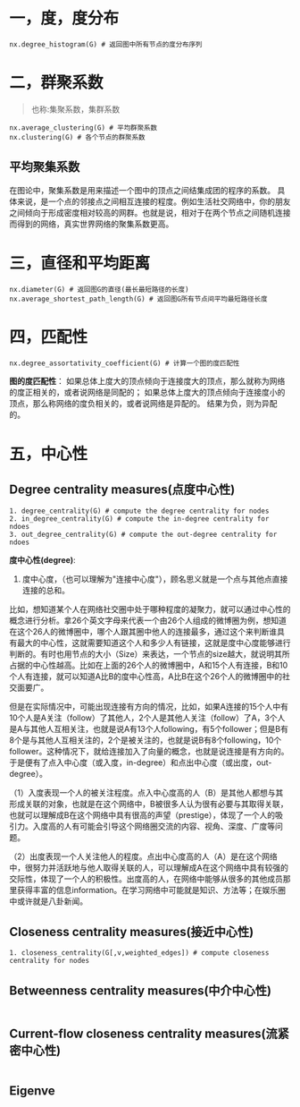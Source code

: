 # 一，度，度分布
```
nx.degree_histogram(G) # 返回图中所有节点的度分布序列
```

# 二，群聚系数
> 也称:集聚系数，集群系数
```
nx.average_clustering(G) # 平均群聚系数
nx.clustering(G) # 各个节点的群聚系数
```

## 平均聚集系数
在图论中，聚集系数是用来描述一个图中的顶点之间结集成团的程序的系数。
具体来说，是一个点的邻接点之间相互连接的程度。例如生活社交网络中，你的朋友之间倾向于形成密度相对较高的网群。也就是说，相对于在两个节点之间随机连接而得到的网络，真实世界网络的聚集系数更高。

# 三，直径和平均距离
```
nx.diameter(G) # 返回图G的直径(最长最短路径的长度)
nx.average_shortest_path_length(G) # 返回图G所有节点间平均最短路径长度
```

# 四，匹配性
```
nx.degree_assortativity_coefficient(G) # 计算一个图的度匹配性
```
**图的度匹配性**：
如果总体上度大的顶点倾向于连接度大的顶点，那么就称为网络的度正相关的，或者说网络是同配的；
如果总体上度大的顶点倾向于连接度小的顶点，那么称网络的度负相关的，或者说网络是异配的。
结果为负，则为异配的。

# 五，中心性
## Degree centrality measures(点度中心性)
```
1. degree_centrality(G) # compute the degree centrality for nodes
2. in_degree_centrality(G) # compute the in-degree centrality for ndoes
3. out_degree_centrality(G) # compute the out-degree centrality for ndoes
```
**度中心性(degree)**:
1. 度中心度，（也可以理解为"连接中心度"），顾名思义就是一个点与其他点直接连接的总和。

比如，想知道某个人在网络社交圈中处于哪种程度的凝聚力，就可以通过中心性的概念进行分析。拿26个英文字母来代表一个由26个人组成的微博圈为例，想知道在这个26人的微博圈中，哪个人跟其圈中他人的连接最多，通过这个来判断谁具有最大的中心性，这就需要知道这个人和多少人有链接，这就是度中心度能够进行判断的。有时也用节点的大小（Size）来表达，一个节点的size越大，就说明其所占据的中心性越高。比如在上面的26个人的微博圈中，A和15个人有连接，B和10个人有连接，就可以知道A比B的度中心性高，A比B在这个26个人的微博圈中的社交面要广。

但是在实际情况中，可能出现连接有方向的情况，比如，如果A连接的15个人中有10个人是A关注（follow）了其他人，2个人是其他人关注（follow）了A，3个人是A与其他人互相关注，也就是说A有13个人following，有5个follower；但是B有8个是与其他人互相关注的，2个是被关注的，也就是说B有8个following，10个follower。这种情况下，就给连接加入了向量的概念，也就是说连接是有方向的。于是便有了点入中心度（或入度，in-degree）和点出中心度（或出度，out-degree）。

（1）入度表现一个人的被关注程度。点入中心度高的人（B）是其他人都想与其形成关联的对象，也就是在这个网络中，B被很多人认为很有必要与其取得关联，也就可以理解成B在这个网络中具有很高的声望（prestige），体现了一个人的吸引力。入度高的人有可能会引导这个网络圈交流的内容、视角、深度、广度等问题。

（2）出度表现一个人关注他人的程度。点出中心度高的人（A）是在这个网络中，很努力并活跃地与他人取得关联的人，可以理解成A在这个网络中具有较强的交际性，体现了一个人的积极性。出度高的人，在网络中能够从很多的其他成员那里获得丰富的信息information。在学习网络中可能就是知识、方法等；在娱乐圈中或许就是八卦新闻。

## Closeness centrality measures(接近中心性)
```
1. closeness_centrality(G[,v,weighted_edges]) # compute closeness centrality for nodes
```
## Betweenness centrality measures(中介中心性)
```
```
## Current-flow closeness centrality measures(流紧密中心性)
```
```
## Eigenve
